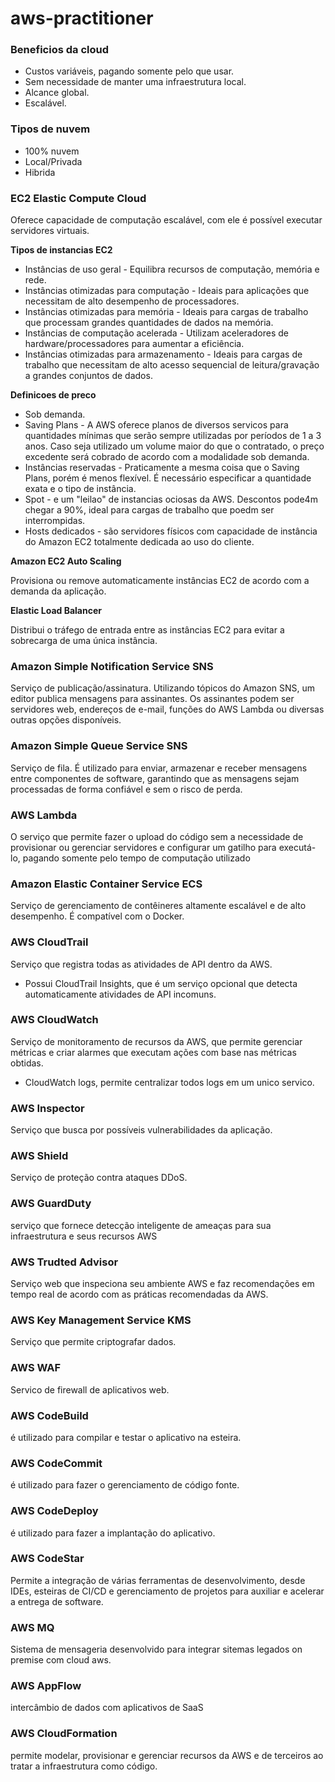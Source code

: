 # aws-practitioner

### Beneficios da cloud

 - Custos variáveis, pagando somente pelo que usar.
 - Sem necessidade de manter uma infraestrutura local.
 - Alcance global.
 - Escalável.


### Tipos de nuvem

- 100% nuvem
- Local/Privada
- Hibrida


### EC2 Elastic Compute Cloud

Oferece capacidade de computação escalável, com ele é possível executar servidores virtuais.

**Tipos de instancias EC2**

- Instâncias de uso geral - Equilibra recursos de computação, memória e rede.
- Instâncias otimizadas para computação - Ideais para aplicações que necessitam de alto desempenho de processadores.
- Instâncias otimizadas para memória - Ideais para cargas de trabalho que processam grandes quantidades de dados na memória.
- Instâncias de computação acelerada - Utilizam aceleradores de hardware/processadores para aumentar a eficiência.
- Instâncias otimizadas para armazenamento - Ideais para cargas de trabalho que necessitam de alto acesso sequencial de leitura/gravação a grandes conjuntos de dados.

**Definicoes de preco**

- Sob demanda.
- Saving Plans - A AWS oferece planos de diversos servicos para quantidades mínimas que serão sempre utilizadas por períodos de 1 a 3 anos. Caso seja utilizado um volume maior do que o contratado, o preço excedente será cobrado de acordo com a modalidade sob demanda.
- Instâncias reservadas - Praticamente a mesma coisa que o Saving Plans, porém é menos flexível. É necessário especificar a quantidade exata e o tipo de instância.
- Spot - e um "leilao" de instancias ociosas da AWS. Descontos pode4m chegar a 90%, ideal para cargas de trabalho que poedm ser interrompidas.
- Hosts dedicados - são servidores físicos com capacidade de instância do Amazon EC2 totalmente dedicada ao uso do cliente.

**Amazon EC2 Auto Scaling**

Provisiona ou remove automaticamente instâncias EC2 de acordo com a demanda da aplicação.

**Elastic Load Balancer**

Distribui o tráfego de entrada entre as instâncias EC2 para evitar a sobrecarga de uma única instância.

### Amazon Simple Notification Service SNS

Serviço de publicação/assinatura. Utilizando tópicos do Amazon SNS, um editor publica mensagens para assinantes. Os assinantes podem ser servidores web, endereços de e-mail, funções do AWS Lambda ou diversas outras opções disponíveis.

### Amazon Simple Queue Service SNS

Serviço de fila. É utilizado para enviar, armazenar e receber mensagens entre componentes de software, garantindo que as mensagens sejam processadas de forma confiável e sem o risco de perda.

### AWS Lambda

O serviço que permite fazer o upload do código sem a necessidade de provisionar ou gerenciar servidores e configurar um gatilho para executá-lo, pagando somente pelo tempo de computação utilizado

### Amazon Elastic Container Service ECS

Serviço de gerenciamento de contêineres altamente escalável e de alto desempenho. É compatível com o Docker.

### AWS CloudTrail

Serviço que registra todas as atividades de API dentro da AWS.
 - Possui CloudTrail Insights, que é um serviço opcional que detecta automaticamente atividades de API incomuns.

### AWS CloudWatch

Serviço de monitoramento de recursos da AWS, que permite gerenciar métricas e criar alarmes que executam ações com base nas métricas obtidas.
- CloudWatch logs, permite centralizar todos logs em um unico servico.

### AWS Inspector

Serviço que busca por possíveis vulnerabilidades da aplicação.

### AWS Shield

Serviço de proteção contra ataques DDoS.

### AWS GuardDuty

serviço que fornece detecção inteligente de ameaças para sua infraestrutura e seus recursos AWS

### AWS Trudted Advisor

Serviço web que inspeciona seu ambiente AWS e faz recomendações em tempo real de acordo com as práticas recomendadas da AWS.

### AWS Key Management Service KMS

Serviço que permite criptografar dados.

### AWS WAF

Servico de firewall de aplicativos web.

### AWS CodeBuild

é utilizado para compilar e testar o aplicativo na esteira.

### AWS CodeCommit

é utilizado para fazer o gerenciamento de código fonte.

### AWS CodeDeploy

é utilizado para fazer a implantação do aplicativo.

### AWS CodeStar 

Permite a integração de várias ferramentas de desenvolvimento, desde IDEs, esteiras de CI/CD e gerenciamento de projetos para auxiliar e acelerar a entrega de software.

### AWS MQ

Sistema de mensageria desenvolvido para integrar sitemas legados on premise com cloud aws.

### AWS AppFlow

intercâmbio de dados com aplicativos de SaaS

### AWS CloudFormation

permite modelar, provisionar e gerenciar recursos da AWS e de terceiros ao tratar a infraestrutura como código.
